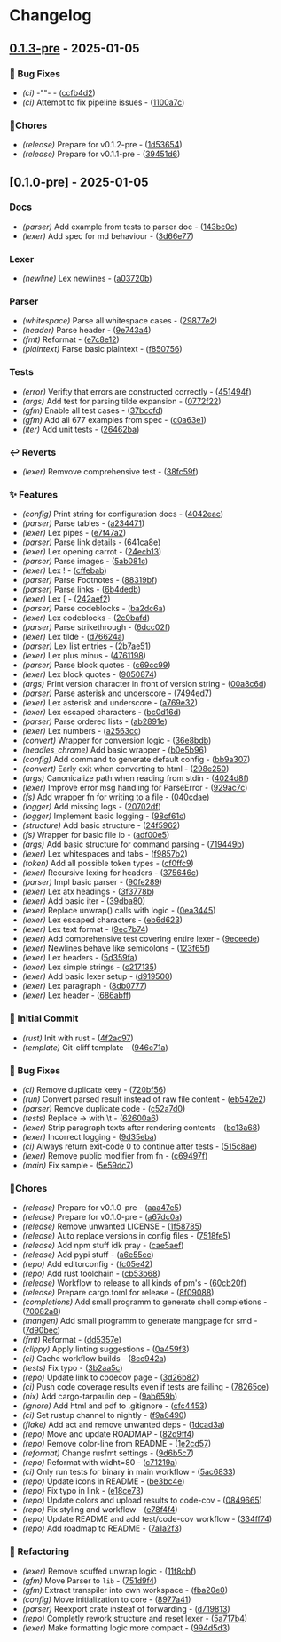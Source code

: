 # Changelog


## [0.1.3-pre](https://github.com/Flokkq/https://github.com/orhun/git-cliff/blob/main/cliff.toml/compare/v0.1.0-pre..v0.1.3-pre) - 2025-01-05




### 🐛 Bug Fixes

- *(ci)* -""- - ([ccfb4d2](https://github.com/Flokkq/https://github.com/orhun/git-cliff/blob/main/cliff.toml/commit/ccfb4d212bd8ece869d70a041ff178a224df78dc))
- *(ci)* Attempt to fix pipeline issues - ([1100a7c](https://github.com/Flokkq/https://github.com/orhun/git-cliff/blob/main/cliff.toml/commit/1100a7c46937617fc6ecddf75ff6399c3cc9c18c))

### 🔧Chores

- *(release)* Prepare for v0.1.2-pre - ([1d53654](https://github.com/Flokkq/https://github.com/orhun/git-cliff/blob/main/cliff.toml/commit/1d53654751bac41ed8cd4aa36b813b9395c212ff))
- *(release)* Prepare for v0.1.1-pre - ([39451d6](https://github.com/Flokkq/https://github.com/orhun/git-cliff/blob/main/cliff.toml/commit/39451d6daec9e467aec1ff3540abdaef23fc8ba2))


## [0.1.0-pre] - 2025-01-05




### Docs

- *(parser)* Add example from tests to parser doc - ([143bc0c](https://github.com/Flokkq/https://github.com/orhun/git-cliff/blob/main/cliff.toml/commit/143bc0c32cddf63a1ff99b27eee1652b1af707bf))
- *(lexer)* Add spec for md behaviour - ([3d66e77](https://github.com/Flokkq/https://github.com/orhun/git-cliff/blob/main/cliff.toml/commit/3d66e778620f4b2d57fe93dc078ed397c21b49ec))

### Lexer

- *(newline)* Lex newlines - ([a03720b](https://github.com/Flokkq/https://github.com/orhun/git-cliff/blob/main/cliff.toml/commit/a03720b54ea74e862434d1cf4cb7087dd666b074))

### Parser

- *(whitespace)* Parse all whitespace cases - ([29877e2](https://github.com/Flokkq/https://github.com/orhun/git-cliff/blob/main/cliff.toml/commit/29877e26834f32289436da2271bc2795f26cbd4b))
- *(header)* Parse header - ([9e743a4](https://github.com/Flokkq/https://github.com/orhun/git-cliff/blob/main/cliff.toml/commit/9e743a4cf760a060f792d480e646d47054ad6399))
- *(fmt)* Reformat - ([e7c8e12](https://github.com/Flokkq/https://github.com/orhun/git-cliff/blob/main/cliff.toml/commit/e7c8e129f503d502e8e6b886c0f68ddb269bb2bf))
- *(plaintext)* Parse basic plaintext - ([f850756](https://github.com/Flokkq/https://github.com/orhun/git-cliff/blob/main/cliff.toml/commit/f8507561f0c81a99d97fa67aab62a388c1f496a1))

### Tests

- *(error)* Verifty that errors are constructed correctly - ([451494f](https://github.com/Flokkq/https://github.com/orhun/git-cliff/blob/main/cliff.toml/commit/451494f3e59acd873a678530169dfa771c2eea3d))
- *(args)* Add test for parsing tilde expansion - ([0772f22](https://github.com/Flokkq/https://github.com/orhun/git-cliff/blob/main/cliff.toml/commit/0772f221914e5ca91832a759e4b54bdcbb3428c6))
- *(gfm)* Enable all test cases - ([37bccfd](https://github.com/Flokkq/https://github.com/orhun/git-cliff/blob/main/cliff.toml/commit/37bccfde9d24578b9bc7ef344cda6c46b11e09cc))
- *(gfm)* Add all 677 examples from spec - ([c0a63e1](https://github.com/Flokkq/https://github.com/orhun/git-cliff/blob/main/cliff.toml/commit/c0a63e146ec487d3fec60da104e17752c959de67))
- *(iter)* Add unit tests - ([26462ba](https://github.com/Flokkq/https://github.com/orhun/git-cliff/blob/main/cliff.toml/commit/26462ba51e7babbdd171e6602f62a5692f9aaea7))

### ↩️ Reverts

- *(lexer)* Remvove comprehensive test - ([38fc59f](https://github.com/Flokkq/https://github.com/orhun/git-cliff/blob/main/cliff.toml/commit/38fc59f6025942382ff1476eaf1b71381e92496e))

### ✨ Features

- *(config)* Print string for configuration docs - ([4042eac](https://github.com/Flokkq/https://github.com/orhun/git-cliff/blob/main/cliff.toml/commit/4042eacae45fc864b8dc2b680d01aa55ced61a0b))
- *(parser)* Parse tables - ([a234471](https://github.com/Flokkq/https://github.com/orhun/git-cliff/blob/main/cliff.toml/commit/a234471e655dbfa8997aae3f7d4e185cf272d2a4))
- *(lexer)* Lex pipes - ([e7f47a2](https://github.com/Flokkq/https://github.com/orhun/git-cliff/blob/main/cliff.toml/commit/e7f47a2b73a264283e00da2ce85caab87d4bdc63))
- *(parser)* Parse link details - ([641ca8e](https://github.com/Flokkq/https://github.com/orhun/git-cliff/blob/main/cliff.toml/commit/641ca8ebeec675c2791586264d11b16dc00d0db7))
- *(lexer)* Lex opening carrot - ([24ecb13](https://github.com/Flokkq/https://github.com/orhun/git-cliff/blob/main/cliff.toml/commit/24ecb13a88dbd6e7fa8655699c4c5c01ce33b4e8))
- *(parser)* Parse images - ([5ab081c](https://github.com/Flokkq/https://github.com/orhun/git-cliff/blob/main/cliff.toml/commit/5ab081ca89ab6ee7cab40cf12bbeca58450790aa))
- *(lexer)* Lex ! - ([cffebab](https://github.com/Flokkq/https://github.com/orhun/git-cliff/blob/main/cliff.toml/commit/cffebab82464d590fff232682eddee296d2a0c06))
- *(parser)* Parse Footnotes - ([88319bf](https://github.com/Flokkq/https://github.com/orhun/git-cliff/blob/main/cliff.toml/commit/88319bf1db91502ede2bf981a4fe59eb9a848b1c))
- *(parser)* Parse links - ([6b4dedb](https://github.com/Flokkq/https://github.com/orhun/git-cliff/blob/main/cliff.toml/commit/6b4dedbece656dacef0e73412da92decbd71a732))
- *(lexer)* Lex [ - ([242aef2](https://github.com/Flokkq/https://github.com/orhun/git-cliff/blob/main/cliff.toml/commit/242aef2973ac31921ddfe84557a16575f69a2e28))
- *(parser)* Parse codeblocks - ([ba2dc6a](https://github.com/Flokkq/https://github.com/orhun/git-cliff/blob/main/cliff.toml/commit/ba2dc6a993795a9ae3eef18bf7a6189073c4b78b))
- *(lexer)* Lex codeblocks - ([2c0bafd](https://github.com/Flokkq/https://github.com/orhun/git-cliff/blob/main/cliff.toml/commit/2c0bafdd064e92fcfd2e32acd3b4ebf1753a53a6))
- *(parser)* Parse strikethrough - ([6dcc02f](https://github.com/Flokkq/https://github.com/orhun/git-cliff/blob/main/cliff.toml/commit/6dcc02f401c08e600c7842c1c9671a78b61cd11a))
- *(lexer)* Lex tilde - ([d76624a](https://github.com/Flokkq/https://github.com/orhun/git-cliff/blob/main/cliff.toml/commit/d76624a7e3e0022323e407e2729270bf0dcccfe7))
- *(parser)* Lex list entries - ([2b7ae51](https://github.com/Flokkq/https://github.com/orhun/git-cliff/blob/main/cliff.toml/commit/2b7ae51065f0df59e917a010a6c6e5737834d7f0))
- *(lexer)* Lex plus minus - ([4761198](https://github.com/Flokkq/https://github.com/orhun/git-cliff/blob/main/cliff.toml/commit/476119888e1c49b7d1dc970a2a8ca4ef6c5eebc1))
- *(parser)* Parse block quotes - ([c69cc99](https://github.com/Flokkq/https://github.com/orhun/git-cliff/blob/main/cliff.toml/commit/c69cc99b4d78e0d5280f1394f7b8ac20d33c5f01))
- *(lexer)* Lex block quotes - ([9050874](https://github.com/Flokkq/https://github.com/orhun/git-cliff/blob/main/cliff.toml/commit/90508741d1c67f528ef186ed117d54c505663944))
- *(args)* Print version character in front of version string - ([00a8c6d](https://github.com/Flokkq/https://github.com/orhun/git-cliff/blob/main/cliff.toml/commit/00a8c6d67c86453c4b6ab39f4527a44a14b196e6))
- *(parser)* Parse asterisk and underscore - ([7494ed7](https://github.com/Flokkq/https://github.com/orhun/git-cliff/blob/main/cliff.toml/commit/7494ed784f603bdb9f27fd05c195fd560689c339))
- *(lexer)* Lex asterisk and underscore - ([a769e32](https://github.com/Flokkq/https://github.com/orhun/git-cliff/blob/main/cliff.toml/commit/a769e32fad96bf4e34135d131949f40b2ae0bb1e))
- *(lexer)* Lex escaped characters - ([bc0d16d](https://github.com/Flokkq/https://github.com/orhun/git-cliff/blob/main/cliff.toml/commit/bc0d16d3faa5c099b71486f05387b246d8f0708a))
- *(parser)* Parse ordered lists - ([ab2891e](https://github.com/Flokkq/https://github.com/orhun/git-cliff/blob/main/cliff.toml/commit/ab2891e892570b8b7722e926900e40ff18accb7d))
- *(lexer)* Lex numbers - ([a2563cc](https://github.com/Flokkq/https://github.com/orhun/git-cliff/blob/main/cliff.toml/commit/a2563ccbfa21dd418f0368fdadb3be264ef238e0))
- *(convert)* Wrapper for conversion logic - ([36e8bdb](https://github.com/Flokkq/https://github.com/orhun/git-cliff/blob/main/cliff.toml/commit/36e8bdbe2d68b20016842ddc09d64e0f89cd7710))
- *(headles_chrome)* Add basic wrapper - ([b0e5b96](https://github.com/Flokkq/https://github.com/orhun/git-cliff/blob/main/cliff.toml/commit/b0e5b96d2a61d660cdebb2036ec188ae5aa8d071))
- *(config)* Add command to generate default config - ([bb9a307](https://github.com/Flokkq/https://github.com/orhun/git-cliff/blob/main/cliff.toml/commit/bb9a307c1d7d8ce42c7223b1a540720a4a95cdd0))
- *(convert)* Early exit when converting to html - ([298e250](https://github.com/Flokkq/https://github.com/orhun/git-cliff/blob/main/cliff.toml/commit/298e250ef5fd6edd05cb08d3f45f8b256fc013e2))
- *(args)* Canonicalize path when reading from stdin - ([4024d8f](https://github.com/Flokkq/https://github.com/orhun/git-cliff/blob/main/cliff.toml/commit/4024d8f24ab4b601568bdf9404d39711ee85485d))
- *(lexer)* Improve error msg handling for ParseError - ([929ac7c](https://github.com/Flokkq/https://github.com/orhun/git-cliff/blob/main/cliff.toml/commit/929ac7c5a60ad39eb651b1c94197b4ad4125b440))
- *(fs)* Add wrapper fn for writing to a file - ([040cdae](https://github.com/Flokkq/https://github.com/orhun/git-cliff/blob/main/cliff.toml/commit/040cdaea0e00fdd78a0538e4bf4e52d9fc83b10c))
- *(logger)* Add missing logs - ([20702df](https://github.com/Flokkq/https://github.com/orhun/git-cliff/blob/main/cliff.toml/commit/20702dfd24d4f88dba6b1a8a15fad0aaef2eeab2))
- *(logger)* Implement basic logging - ([98cf61c](https://github.com/Flokkq/https://github.com/orhun/git-cliff/blob/main/cliff.toml/commit/98cf61c0dcaa2fbe9440cb010971008467228f7f))
- *(structure)* Add basic structure - ([24f5962](https://github.com/Flokkq/https://github.com/orhun/git-cliff/blob/main/cliff.toml/commit/24f5962f1c5e9d7f49917410f7734fa8ba1e392c))
- *(fs)* Wrapper for basic file io - ([adf00e5](https://github.com/Flokkq/https://github.com/orhun/git-cliff/blob/main/cliff.toml/commit/adf00e5e065adb409e1f28efabb7dfbf044c9a56))
- *(args)* Add basic structure for command parsing - ([719449b](https://github.com/Flokkq/https://github.com/orhun/git-cliff/blob/main/cliff.toml/commit/719449bcb23c1f32a0c69e07bb75e17a10b3fda4))
- *(lexer)* Lex whitespaces and tabs - ([f9857b2](https://github.com/Flokkq/https://github.com/orhun/git-cliff/blob/main/cliff.toml/commit/f9857b28267351462e56375c8c181cfc3edb4b1f))
- *(token)* Add all possible token types - ([cf0ffc9](https://github.com/Flokkq/https://github.com/orhun/git-cliff/blob/main/cliff.toml/commit/cf0ffc91ced882040e519cc04e8fffc51091c137))
- *(lexer)* Recursive lexing for headers - ([375646c](https://github.com/Flokkq/https://github.com/orhun/git-cliff/blob/main/cliff.toml/commit/375646caca0609dd5a52b3ef8c6aff2874d1739a))
- *(parser)* Impl basic parser - ([90fe289](https://github.com/Flokkq/https://github.com/orhun/git-cliff/blob/main/cliff.toml/commit/90fe289d9019263f1184c317a8cdbf90e50a4aa1))
- *(lexer)* Lex atx headings - ([3f3778b](https://github.com/Flokkq/https://github.com/orhun/git-cliff/blob/main/cliff.toml/commit/3f3778b37074c60277ded68885ffabcc9a7446e8))
- *(lexer)* Add basic iter - ([39dba80](https://github.com/Flokkq/https://github.com/orhun/git-cliff/blob/main/cliff.toml/commit/39dba80360848c4e930a923ef13b7266308597c7))
- *(lexer)* Replace unwrap() calls with logic - ([0ea3445](https://github.com/Flokkq/https://github.com/orhun/git-cliff/blob/main/cliff.toml/commit/0ea3445f027d91074798cdacf0e96b48dec8217c))
- *(lexer)* Lex escaped characters - ([eb6d623](https://github.com/Flokkq/https://github.com/orhun/git-cliff/blob/main/cliff.toml/commit/eb6d623d6d2a70ce0696c2feb92f5125d3cbcdc4))
- *(lexer)* Lex text format - ([9ec7b74](https://github.com/Flokkq/https://github.com/orhun/git-cliff/blob/main/cliff.toml/commit/9ec7b744876e34a7ffc84df6e0b9f345b8675de0))
- *(lexer)* Add comprehensive test covering entire lexer - ([9eceede](https://github.com/Flokkq/https://github.com/orhun/git-cliff/blob/main/cliff.toml/commit/9eceede6de1c38dd4d8e11b67341d4f152074bf8))
- *(lexer)* Newlines behave like semicolons - ([123f65f](https://github.com/Flokkq/https://github.com/orhun/git-cliff/blob/main/cliff.toml/commit/123f65fd2f18b1a985411a2d5990f9c191c25b0a))
- *(lexer)* Lex headers - ([5d359fa](https://github.com/Flokkq/https://github.com/orhun/git-cliff/blob/main/cliff.toml/commit/5d359faea55abe5838e25a598f9148d7a81973ab))
- *(lexer)* Lex simple strings - ([c217135](https://github.com/Flokkq/https://github.com/orhun/git-cliff/blob/main/cliff.toml/commit/c217135c25ee08172cb2067dc07770bd828e2e43))
- *(lexer)* Add basic lexer setup - ([d919500](https://github.com/Flokkq/https://github.com/orhun/git-cliff/blob/main/cliff.toml/commit/d9195000b17f05a87849f11f7e591bfb1d95c205))
- *(lexer)* Lex paragraph - ([8db0777](https://github.com/Flokkq/https://github.com/orhun/git-cliff/blob/main/cliff.toml/commit/8db077747633bd20b8224a0663ec22e7a9e8566d))
- *(lexer)* Lex header - ([686abff](https://github.com/Flokkq/https://github.com/orhun/git-cliff/blob/main/cliff.toml/commit/686abff5386f3ed1c896eb7bc4c1dce18b75dca5))

### 🎉 Initial Commit

- *(rust)* Init with rust - ([4f2ac97](https://github.com/Flokkq/https://github.com/orhun/git-cliff/blob/main/cliff.toml/commit/4f2ac9702169993dfb7150c6ee3a3bd876e3f9f7))
- *(template)* Git-cliff template - ([946c71a](https://github.com/Flokkq/https://github.com/orhun/git-cliff/blob/main/cliff.toml/commit/946c71ae6a09016c0c331a97c570baedc95d2a29))

### 🐛 Bug Fixes

- *(ci)* Remove duplicate keey - ([720bf56](https://github.com/Flokkq/https://github.com/orhun/git-cliff/blob/main/cliff.toml/commit/720bf56d82f5c5e2d7221ec7bcfcf1f1f8096beb))
- *(run)* Convert parsed result instead of raw file content - ([eb542e2](https://github.com/Flokkq/https://github.com/orhun/git-cliff/blob/main/cliff.toml/commit/eb542e207d07d9e4e51677adfc9a36f3f88b6bfa))
- *(parser)* Remove duplicate code - ([c52a7d0](https://github.com/Flokkq/https://github.com/orhun/git-cliff/blob/main/cliff.toml/commit/c52a7d00952aca45594c020349e137a33b412df0))
- *(tests)* Replace → with \t - ([62600a6](https://github.com/Flokkq/https://github.com/orhun/git-cliff/blob/main/cliff.toml/commit/62600a6f6a202189366cfa4331f25fe0a1bb7fe0))
- *(lexer)* Strip paragraph texts after rendering contents - ([bc13a68](https://github.com/Flokkq/https://github.com/orhun/git-cliff/blob/main/cliff.toml/commit/bc13a6802416a1f2b99a7c82e32ab51782374838))
- *(lexer)* Incorrect logging - ([9d35eba](https://github.com/Flokkq/https://github.com/orhun/git-cliff/blob/main/cliff.toml/commit/9d35ebab417c905b02855e703dafc3582f918545))
- *(ci)* Always return exit-code 0 to continue after tests - ([515c8ae](https://github.com/Flokkq/https://github.com/orhun/git-cliff/blob/main/cliff.toml/commit/515c8aec60cd4a81843a3734b18990a164ca9166))
- *(lexer)* Remove public modifier from fn - ([c69497f](https://github.com/Flokkq/https://github.com/orhun/git-cliff/blob/main/cliff.toml/commit/c69497f62c2be012881c5ef147d39a842c770b34))
- *(main)* Fix sample - ([5e59dc7](https://github.com/Flokkq/https://github.com/orhun/git-cliff/blob/main/cliff.toml/commit/5e59dc7eee62e939a3d4da68c8d0cac07b15ab7c))

### 🔧Chores

- *(release)* Prepare for v0.1.0-pre - ([aaa47e5](https://github.com/Flokkq/https://github.com/orhun/git-cliff/blob/main/cliff.toml/commit/aaa47e5fb3f1255acfeb92210a15380a66f3d63e))
- *(release)* Prepare for v0.1.0-pre - ([a67dc0a](https://github.com/Flokkq/https://github.com/orhun/git-cliff/blob/main/cliff.toml/commit/a67dc0abe84a4b3129878be693fb81c357bcb258))
- *(release)* Remove unwanted LICENSE - ([1f58785](https://github.com/Flokkq/https://github.com/orhun/git-cliff/blob/main/cliff.toml/commit/1f587850a5c5cc838c5959183e05fc97712172d1))
- *(release)* Auto replace versions in config files - ([7518fe5](https://github.com/Flokkq/https://github.com/orhun/git-cliff/blob/main/cliff.toml/commit/7518fe52ee348be306821a6d5bc19c5926f591e3))
- *(release)* Add npm stuff idk pray - ([cae5aef](https://github.com/Flokkq/https://github.com/orhun/git-cliff/blob/main/cliff.toml/commit/cae5aef7baa70ca01a623a644e62e6cd7a4575cf))
- *(release)* Add pypi stuff - ([a6e55cc](https://github.com/Flokkq/https://github.com/orhun/git-cliff/blob/main/cliff.toml/commit/a6e55ccbdf543f84ab8ecde2e7eb3691af38c8ef))
- *(repo)* Add editorconfig - ([fc05e42](https://github.com/Flokkq/https://github.com/orhun/git-cliff/blob/main/cliff.toml/commit/fc05e422da2cb4793e6e494d443470d5af5234aa))
- *(repo)* Add rust toolchain - ([cb53b68](https://github.com/Flokkq/https://github.com/orhun/git-cliff/blob/main/cliff.toml/commit/cb53b681f1b2b35707d555ee4719500d81d2db94))
- *(release)* Workflow to release to all kinds of pm's - ([60cb20f](https://github.com/Flokkq/https://github.com/orhun/git-cliff/blob/main/cliff.toml/commit/60cb20ff1b8602f1892d67a69ed2250f3901c1ab))
- *(release)* Prepare cargo.toml for release - ([8f09088](https://github.com/Flokkq/https://github.com/orhun/git-cliff/blob/main/cliff.toml/commit/8f09088c8c1a9be3e45a3180ce76635b4eb47484))
- *(completions)* Add small programm to generate shell completions - ([70082a8](https://github.com/Flokkq/https://github.com/orhun/git-cliff/blob/main/cliff.toml/commit/70082a8f85fbb877f7af12b737deaf19e595ca3d))
- *(mangen)* Add small programm to generate mangpage for smd - ([7d90bec](https://github.com/Flokkq/https://github.com/orhun/git-cliff/blob/main/cliff.toml/commit/7d90becd5dc1c589229b5acd8b5807332e41a38f))
- *(fmt)* Reformat - ([dd5357e](https://github.com/Flokkq/https://github.com/orhun/git-cliff/blob/main/cliff.toml/commit/dd5357e04324c52de1531c8d48812b7cdcb00bcd))
- *(clippy)* Apply linting suggestions - ([0a459f3](https://github.com/Flokkq/https://github.com/orhun/git-cliff/blob/main/cliff.toml/commit/0a459f331a1c83cbbfbf42ff9d9edb46b3724338))
- *(ci)* Cache workflow builds - ([8cc942a](https://github.com/Flokkq/https://github.com/orhun/git-cliff/blob/main/cliff.toml/commit/8cc942a54105c777e17c75ae7066954a549662d0))
- *(tests)* Fix typo - ([3b2aa5c](https://github.com/Flokkq/https://github.com/orhun/git-cliff/blob/main/cliff.toml/commit/3b2aa5cd30191f52611bf9cad3a0829325e71b70))
- *(repo)* Update link to codecov page - ([3d26b82](https://github.com/Flokkq/https://github.com/orhun/git-cliff/blob/main/cliff.toml/commit/3d26b82c9ce74aa225a4e499fcff71980162e03f))
- *(ci)* Push code coverage results even if tests are failing - ([78265ce](https://github.com/Flokkq/https://github.com/orhun/git-cliff/blob/main/cliff.toml/commit/78265cec1583a2031706aee5e412c8622ccbe986))
- *(nix)* Add cargo-tarpaulin dep - ([9ab659b](https://github.com/Flokkq/https://github.com/orhun/git-cliff/blob/main/cliff.toml/commit/9ab659b4d6798c37a606302c7f6b4de65e8b95f8))
- *(ignore)* Add html and pdf to .gitignore - ([cfc4453](https://github.com/Flokkq/https://github.com/orhun/git-cliff/blob/main/cliff.toml/commit/cfc4453980f389b33d5ac4a912c185c463fd4863))
- *(ci)* Set rustup channel to nightly - ([f9a6490](https://github.com/Flokkq/https://github.com/orhun/git-cliff/blob/main/cliff.toml/commit/f9a64906f640c6defdb3ae4428904340c1dec6f8))
- *(flake)* Add act and remove unwanted deps - ([1dcad3a](https://github.com/Flokkq/https://github.com/orhun/git-cliff/blob/main/cliff.toml/commit/1dcad3a07a5322978dfbfab29aff2cc2483c2094))
- *(repo)* Move and update ROADMAP - ([82d9ff4](https://github.com/Flokkq/https://github.com/orhun/git-cliff/blob/main/cliff.toml/commit/82d9ff4d9ce22799f1a6a7bed09272ca9fbace54))
- *(repo)* Remove color-line from README - ([1e2cd57](https://github.com/Flokkq/https://github.com/orhun/git-cliff/blob/main/cliff.toml/commit/1e2cd570f270d6d1c71bbe77fb5779a9f5dbbac8))
- *(reformat)* Change rusfmt settings - ([9d6b5c7](https://github.com/Flokkq/https://github.com/orhun/git-cliff/blob/main/cliff.toml/commit/9d6b5c7f64b4a9fd20c4cd5ccfddb76d376bc375))
- *(repo)* Reformat with widht=80 - ([c71219a](https://github.com/Flokkq/https://github.com/orhun/git-cliff/blob/main/cliff.toml/commit/c71219a13d7f04396ec1129f9e177d97fdc47bee))
- *(ci)* Only run tests for binary in main workflow - ([5ac6833](https://github.com/Flokkq/https://github.com/orhun/git-cliff/blob/main/cliff.toml/commit/5ac6833871be723eef871acf4d488b7ad7d9a2aa))
- *(repo)* Update icons in README - ([be3bc4e](https://github.com/Flokkq/https://github.com/orhun/git-cliff/blob/main/cliff.toml/commit/be3bc4ea120ce21bf9d69e54db6aff2a4d382774))
- *(repo)* Fix typo in link - ([e18ce73](https://github.com/Flokkq/https://github.com/orhun/git-cliff/blob/main/cliff.toml/commit/e18ce73e80a3e7a21f2e039dc7a6224658a44858))
- *(repo)* Update colors and upload results to code-cov - ([0849665](https://github.com/Flokkq/https://github.com/orhun/git-cliff/blob/main/cliff.toml/commit/0849665020e4f6286a477393c6514b8e69b69be7))
- *(repo)* Fix styling and workflow - ([e78f4f4](https://github.com/Flokkq/https://github.com/orhun/git-cliff/blob/main/cliff.toml/commit/e78f4f4fde968d2e5216971743cc7b5e9870566d))
- *(repo)* Update README and add test/code-cov workflow - ([334ff74](https://github.com/Flokkq/https://github.com/orhun/git-cliff/blob/main/cliff.toml/commit/334ff7421bdaf9bd09b36a32b1437178415239e4))
- *(repo)* Add roadmap to README - ([7a1a2f3](https://github.com/Flokkq/https://github.com/orhun/git-cliff/blob/main/cliff.toml/commit/7a1a2f3112fad7509486c9d7986ff4cdaa4f7b2f))

### 🚜 Refactoring

- *(lexer)* Remove scuffed unwrap logic - ([11f8cbf](https://github.com/Flokkq/https://github.com/orhun/git-cliff/blob/main/cliff.toml/commit/11f8cbf5d2d332a70d58c9d797f1226712469131))
- *(gfm)* Move Parser to `lib` - ([751d9f4](https://github.com/Flokkq/https://github.com/orhun/git-cliff/blob/main/cliff.toml/commit/751d9f417a203863af534b3becf4b4d7c0438433))
- *(gfm)* Extract transpiler into own workspace - ([fba20e0](https://github.com/Flokkq/https://github.com/orhun/git-cliff/blob/main/cliff.toml/commit/fba20e073faaafdd27743a17888a60916f0bc43a))
- *(config)* Move initialization to core - ([8977a41](https://github.com/Flokkq/https://github.com/orhun/git-cliff/blob/main/cliff.toml/commit/8977a41c0a97ab120891805ec2569e08ca7a62e5))
- *(parser)* Reexport crate insteaf of forwarding - ([d719813](https://github.com/Flokkq/https://github.com/orhun/git-cliff/blob/main/cliff.toml/commit/d719813037ebb072c43a9c56bb6b3b5c4a7f41b0))
- *(repo)* Completly rework structure and reset lexer - ([5a717b4](https://github.com/Flokkq/https://github.com/orhun/git-cliff/blob/main/cliff.toml/commit/5a717b4e6b5bee955de66b923594c746c99f5442))
- *(lexer)* Make formatting logic more compact - ([994d5d3](https://github.com/Flokkq/https://github.com/orhun/git-cliff/blob/main/cliff.toml/commit/994d5d3f2ef2c15dde0f71bd5355e2d03b8322a0))
<!-- generated by git-cliff -->

